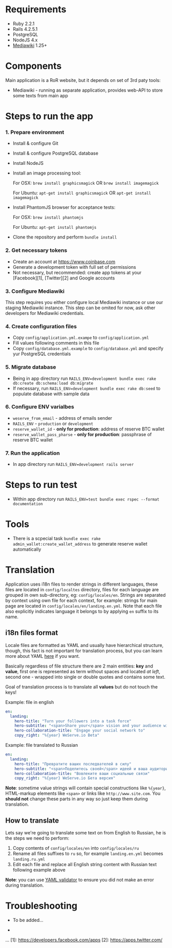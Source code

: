 # Requirements

- Ruby 2.2.1
- Rails 4.2.5.1
- PostgreSQL
- NodeJS 4.x
- [Mediawiki](https://mediawiki.org) 1.25+

# Components

Main application is a RoR website, but it depends on set of 3rd paty tools:

- Mediawiki - running as separate application, provides web-API to store some texts from main app

# Steps to run the app

### 1. Prepare environment

* Install & configure Git
* Install & configure PostgreSQL database
* Install NodeJS
* Install an image processing tool:

     For OSX: `brew install graphicsmagick` OR  `brew install imagemagick`

     For Ubuntu: `apt-get install graphicsmagick` OR `apt-get install imagemagick`

* Install PhantomJS browser for acceptance tests:

     For OSX: `brew install phantomjs`

     For Ubuntu: `apt-get install phantomjs`

* Clone the repository and perform `bundle install`

### 2. Get necessary tokens

* Create an account at https://www.coinbase.com
* Generate a development token with full set of permissions
* Not necessary, but recommended: create app tokens at your [Facebook][1], [Twitter][2] and Google accounts

### 3. Configure Mediawiki

This step requires you either configure local Mediawiki instance or use our staging Mediawiki instance.
This step can be omited for now, ask other developers for Mediawiki credentials.

### 4. Create configuration files

* Copy `config/application.yml.exampe` to `config/application.yml`
* Fill values following comments in this file
* Copy `config/database.yml.example` to `config/database.yml` and specify yur PostgreSQL credentials

### 5. Migrate database

* Being in app directory run `RAILS_ENV=development bundle exec rake db:create db:schema:load db:migrate`
* If necessary, run `RAILS_ENV=development bundle exec rake db:seed` to populate database with sample data

### 6. Configure ENV varialbes

* `weserve_from_email` - address of emails sender
* `RAILS_ENV` - `production` or `development`
* `reserve_wallet_id` - **only for production**: address of reserve BTC wallet
* `reserve_wallet_pass_pharse` - **only for production**: passphrase of reserve BTC wallet

### 7. Run the application

* In app directory run `RAILS_ENV=development rails server`

# Steps to run test

* Within app directory run `RAILS_ENV=test bundle exec rspec --format documentation`

# Tools

* There is a scpecial task `bundle exec rake admin_wallet:create_wallet_address` to generate reserve wallet automatically

# Translation

Application uses i18n files to render strings in different languages, these files are located in `config/localtes` directory,
files for each language are grouped in own sub-directory, eg: `config/locales/en`. Strings are separated by context using own file
for each context, for example: strings for main page are located in `config/locales/en/landing.en.yml`. Note that each file also
explicitly indicates language it belongs to by applying `en` suffix to its name.

## i18n files format

Locale files are formatted as YAML and usually have hierarchical structure, though, this fact is not important for
translation process, but you can learn more about YAML [here](http://docs.ansible.com/ansible/YAMLSyntax.html) if you want.

Basically regardless of file structure there are 2 main entities: **key** and **value**, first one is represented as term
without spaces and located *at left*, second one - wrapped into single or double quotes and contains some text.

Goal of translation process is to translate all **values** but do not touch the keys!

Example: file in english

```yaml
en:
  landing:
    hero-title: "Turn your followers into a task force"
    hero-subtitle: "<span>Share your</span> vision and your audience will make it happen"
    hero-collaboration-title: "Engage your social network to"
    copy_right: "%{year} WeServe.io Beta"
```

Example: file translated to Russian

```yaml
en:
  landing:
    hero-title: "Превратите ваших последвателей в силу"
    hero-subtitle: "<span>Поделитесь своей</span> идеей и ваша аудитория воплотит ее"
    hero-collaboration-title: "Вовлеките ваши социальные связи"
    copy_right: "%{year} WeServe.io Бета версия"
```

**Note**: sometime value strings will contain special constructions like `%{year}`, HTML-markup elements like `<span>` or
links like `http://www.site.com`. You **should not** change these parts in any way so just keep them during translation.

## How to translate

Lets say we're going to translate some text on from English to Russian, he is the steps we need to perform:

1. Copy contents of `config/locales/en` into `config/locales/ru`
2. Rename all files suffixes to `ru` so, for example `landing.en.yml` becomes `landing.ru.yml`
3. Edit each file and replace all English string content with Russian text following example above

**Note**: you can use [YAML validator](http://www.yamllint.com/) to ensure you did not make an error during translation.

# Troubleshooting

* To be added...

-

...
[1]: https://developers.facebook.com/apps
[2]: https://apps.twitter.com/
